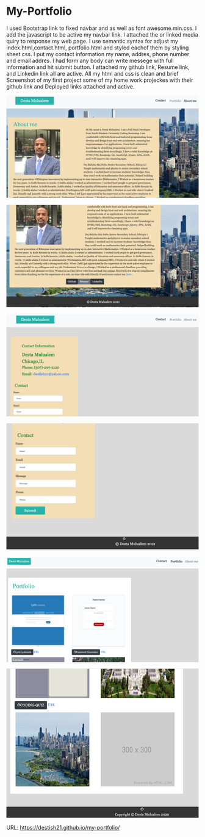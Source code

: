 # My-Portfolio

I used Bootstrap link to fixed navbar and as well as font awesome.min.css.
I add the javascript to be active my navbar link.
I attached the or linked media quiry to response my web page.
I use semantic syntax for adjust my index.html,contact.html, portfolio.html and styled eachof them by styling sheet css.
I put my contact information my name, addres, phone number and email addres.
I had form any body can write messege with full information and hit submit button.
I attached my github link, Resume link, and Linkedin link all are active.
All my html and css is clean and brief
Screenshot of my first project some of my home work projeckes with their github link and Deployed links attached and active.

![my-portfolio](./assets/Images/aboutme1.png)

![my-portfolio](./assets/Images/aboutme2.png)

![my-portfolio](./assets/Images/contact1.png)

![my-portfolio](./assets/Images/contact2.png)


![my-portfolio](./assets/Images/portfolio1.png)

![my-portfolio](./assets/Images/portfolio2.png)

URL:  https://destish21.github.io/my-portfolio/
